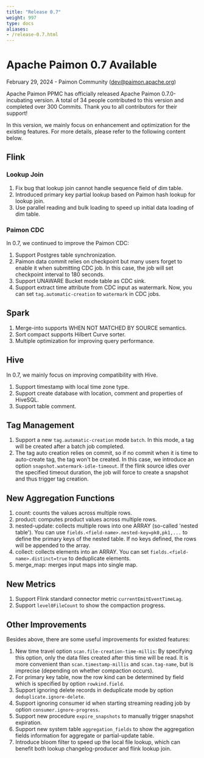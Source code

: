 ```yaml
---
title: "Release 0.7"
weight: 997
type: docs
aliases:
- /release-0.7.html
---
```

<!--
Licensed to the Apache Software Foundation (ASF) under one
or more contributor license agreements.  See the NOTICE file
distributed with this work for additional information
regarding copyright ownership.  The ASF licenses this file
to you under the Apache License, Version 2.0 (the
"License"); you may not use this file except in compliance
with the License.  You may obtain a copy of the License at

  http://www.apache.org/licenses/LICENSE-2.0

Unless required by applicable law or agreed to in writing,
software distributed under the License is distributed on an
"AS IS" BASIS, WITHOUT WARRANTIES OR CONDITIONS OF ANY
KIND, either express or implied.  See the License for the
specific language governing permissions and limitations
under the License.
-->

# Apache Paimon 0.7 Available

February 29, 2024 - Paimon Community (dev@paimon.apache.org)

Apache Paimon PPMC has officially released Apache Paimon 0.7.0-incubating version. A total of 34 people contributed to
this version and completed over 300 Commits. Thank you to all contributors for their support!

In this version, we mainly focus on enhancement and optimization for the existing features. For more details, please 
refer to the following content below.

## Flink

### Lookup Join

1. Fix bug that lookup join cannot handle sequence field of dim table.
2. Introduced primary key partial lookup based on Paimon hash lookup for lookup join. 
3. Use parallel reading and bulk loading to speed up initial data loading of dim table.

### Paimon CDC

In 0.7, we continued to improve the Paimon CDC:

1. Support Postgres table synchronization.
2. Paimon data commit relies on checkpoint but many users forget to enable it when submitting CDC job. In this case, the job 
will set checkpoint interval to 180 seconds.
3. Support UNAWARE Bucket mode table as CDC sink.
4. Support extract time attribute from CDC input as watermark. Now, you can set `tag.automatic-creation` to `watermark` in CDC jobs.

## Spark

1. Merge-into supports WHEN NOT MATCHED BY SOURCE semantics.
2. Sort compact supports Hilbert Curve sorter.
3. Multiple optimization for improving query performance.

## Hive

In 0.7, we mainly focus on improving compatibility with Hive.

1. Support timestamp with local time zone type.
2. Support create database with location, comment and properties of HiveSQL.
3. Support table comment.

## Tag Management

1. Support a new `tag.automatic-creation` mode `batch`. In this mode, a tag will be created after a batch job completed.
2. The tag auto creation relies on commit, so if no commit when it is time to auto-create tag,  the tag won't be created. 
In this case, we introduce an option `snapshot.watermark-idle-timeout`. If the flink source idles over the specified 
timeout duration, the job will force to create a snapshot and thus trigger tag creation.

## New Aggregation Functions

1. count: counts the values across multiple rows.
2. product: computes product values across multiple rows.
3. nested-update: collects multiple rows into one ARRAY<ROW> (so-called 'nested table'). You can use `fields.<field-name>.nested-key=pk0,pk1,...` to 
define the primary keys of the nested table. If no keys defined, the rows will be appended to the array.
4. collect: collects elements into an ARRAY. You can set `fields.<field-name>.distinct=true` to deduplicate elements.
5. merge_map: merges input maps into single map.

## New Metrics

1. Support Flink standard connector metric `currentEmitEventTimeLag`.
2. Support `level0FileCount` to show the compaction progress.

## Other Improvements

Besides above, there are some useful improvements for existed features:

1. New time travel option `scan.file-creation-time-millis`: By specifying this option, only the data files created after 
this time will be read. It is more convenient than `scan.timestamp-millis` and `scan.tag-name`, but is imprecise (depending 
on whether compaction occurs).
2. For primary key table, now the row kind can be determined by field which is specified by option `rowkind.field`.
3. Support ignoring delete records in deduplicate mode by option `deduplicate.ignore-delete`.
4. Support ignoring consumer id when starting streaming reading job by option `consumer.ignore-progress`.
5. Support new procedure `expire_snapshots` to manually trigger snapshot expiration.
6. Support new system table `aggregation_fields` to show the aggregation fields information for aggregate or partial-update table.
7. Introduce bloom filter to speed up the local file lookup, which can benefit both lookup changelog-producer and flink lookup join.
